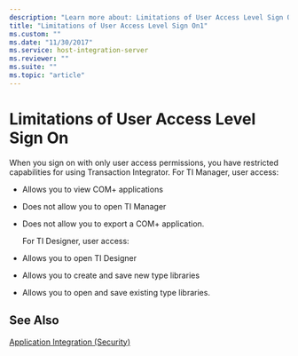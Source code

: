 ```yaml
---
description: "Learn more about: Limitations of User Access Level Sign On"
title: "Limitations of User Access Level Sign On1"
ms.custom: ""
ms.date: "11/30/2017"
ms.service: host-integration-server
ms.reviewer: ""
ms.suite: ""
ms.topic: "article"
---
```

# Limitations of User Access Level Sign On
When you sign on with only user access permissions, you have restricted capabilities for using Transaction Integrator. For TI Manager, user access:  
  
- Allows you to view COM+ applications  
  
- Does not allow you to open TI Manager  
  
- Does not allow you to export a COM+ application.  
  
  For TI Designer, user access:  
  
- Allows you to open TI Designer  
  
- Allows you to create and save new type libraries  
  
- Allows you to open and save existing type libraries.  
  
## See Also  
 [Application Integration (Security)](../core/application-integration-security-2.md)
